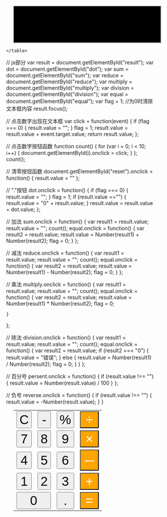 <!DOCTYPE html>
<html>
<head>
  <title>简易计算器</title>
    <meta charset="UTF-8">
</head>
<style type="text/css">
    #result {
        width: 400px;
        height:  100px;
        background-color: black;
        color: white;
        font-size: 35px;
        text-align: right;
    };
    table {
        border-collapse: collapse;
        border-spacing:0px;
    };
</style>
<body>
<div style="width:400px;height:100px;margin:0px 20px">
    <input type="text" id="result">
</div>
<div style="width:400px;height:200px margin:0px 20px" >
    <table  style="width:400px;height:300px; margin:0px 20px" cellpadding="0" cellspacing="0">
        <tr>
            <td><input type="button" class="reset" id="reset" value="C" style="width:100%;height:100%;font-size:35px;"></td>
            <td><input type="button" class="reverse" id="reverse" value="-" style="width:100%;height:100%;font-size:35px;"></td>
            <td><input type="button" class="persent" id="persent" value="%" style="width:100%;height:100%;font-size:35px;"></td>
            <td><input type="button" class="division" id="division" value="÷" style="width:100%;height:100%;font-size:35px;color:white;background-color:orange;" ></td>         
        </tr>
        <tr>
            <td><input type="button" class="number" id="7" value="7" style="width:100%;height:100%;font-size:35px;"></td>
            <td><input type="button" class="number" id="8" value="8" style="width:100%;height:100%;font-size:35px;"></td>
            <td><input type="button" class="number" id="9" value="9" style="width:100%;height:100%;font-size:35px;"></td>
            <td><input type="button" class="multiply" id="multiply" value="×" style="width:100%;height:100%;font-size:35px;color:white;background-color:orange;" ></td>
        </tr>
        <tr>
            <td><input type="button" class="number" id="4" value="4" style="width:100%;height:100%;font-size:35px;"></td>
            <td><input type="button" class="number" id="5" value="5" style="width:100%;height:100%;font-size:35px;"></td>
            <td><input type="button" class="number" id="6" value="6" style="width:100%;height:100%;font-size:35px;"></td>
            <td><input type="button" class="reduce" id="reduce" value="－" style="width:100%;height:100%;font-size:35px;color:white;background-color:orange;"  ></td>
        </tr>
        <tr>
            <td><input type="button" class="number" id="1" value="1"  style="width:100%;height:100%;font-size:35px;"></td>
            <td><input type="button" class="number" id="2" value="2" style="width:100%;height:100%;font-size:35px;"></td>
            <td><input type="button" class="number" id="3" value="3" style="width:100%;height:100%;font-size:35px;"></td>
            <td><input type="button" class="sum" id="sum" value="+" style="width:100%;height:100%;font-size:35px;color:white;background-color:orange;" ></td>
        </tr>
        <tr>
            <td  colspan="2"><input type="button" class="number" id="0" value="0" style="width:100%;height:100%;font-size:35px;"></td>
            <td><input type="button" class="dot" id="dot" value="." style="width:100%;height:100%;font-size:35px;"></td>
            <td><input type="button" class="number" id="equal" value="=" style="width:100%;height:100%;font-size:35px;color:white;background-color:orange;" ></td>
        </tr>

    </table>
</div>
<script type="text/javascript" src="js文件/简易计算器.js"></script>
</body>
</html>

// js部分
var result = document.getElementById("result");
var dot = document.getElementById("dot");
var sum = document.getElementById("sum");
var reduce = document.getElementById("reduce");
var multiply = document.getElementById("multiply");
var division = document.getElementById("division");
var equal = document.getElementById("equal");
var flag = 1;	//为0时清除文本框内容
result.focus();

//  点击数字出现在文本框
var click = function(event) {
	if (flag === 0) {
		result.value = "";
	}
	flag = 1;
  result.value = result.value + event.target.value;
    return result.value;
};

//  点击数字按钮函数
function count() {
    for (var i = 0; i < 10; i++) {
        document.getElementById(i).onclick = click;
    }
};
count();

//  清零按钮函数
document.getElementById("reset").onclick = function() {
    result.value = ""
};

//  "."按钮
dot.onclick = function() {
	if (flag === 0) {
		result.value = "";
	}
	flag = 1;
	if (result.value =="") {
		result.value = "0" + result.value;
	}
    result.value = result.value + dot.value;
};

//  加法
sum.onclick = function() {
    var result1 = result.value;
    result.value = "";
    count();
    equal.onclick = function() {
        var result2 = result.value;
        result.value = Number(result1) + Number(result2);
        flag = 0;
    }
};

//  减法
reduce.onclick = function() {
    var result1 = result.value;
    result.value = "";
    count();
    equal.onclick = function() {
        var result2 = result.value;
        result.value = Number(result1) - Number(result2);
        flag = 0;
    }
};

// 乘法
multiply.onclick = function() {
    var result1 = result.value;
    result.value = "";
    count();
    equal.onclick = function() {
        var result2 = result.value;
        result.value = Number(result1) * Number(result2);
        flag = 0;

    }
};

// 除法
division.onclick = function() {
    var result1 = result.value;
    result.value = "";
    count();
    equal.onclick = function() {
        var result2 = result.value;
        if (result2 === "0") {
            result.value = "错误";
        } else {
            result.value = Number(result1) / Number(result2);
            flag = 0;
        }
    }
};

//  百分号
persent.onclick = function() {
    if (result.value !== "") {
        result.value = Number(result.value) / 100
    }
};

// 负号
reverse.onclick = function() {
    if (result.value !== "") {
        result.value = -Number(result.value);
    }
}







